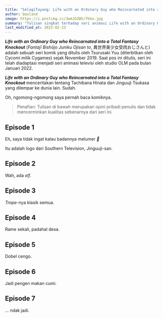 ```yaml
---
title: "SelagiTayang: Life with an Ordinary Guy who Reincarnated into a Total Fantasy Knockout"
author: Qauland
image: https://i.postimg.cc/3wmJGZWS/fbko.jpg
summary: "Tulisan singkat terhadap seri animasi Life with an Ordinary Guy who Reincarnated into a Total Fantasy Knockout."
last_modified_at: 2022-02-23
---
```


***Life with an Ordinary Guy who Reincarnated into a Total Fantasy Knockout*** (*Fantajī Bishōjo Juniku Ojisan to*, 異世界美少女受肉おじさんと) adalah sebuah seri komik yang ditulis oleh Tsurusaki Yuu (diterbitkan oleh Cycomi milik Cygames) sejak November 2019. Saat pos ini ditulis, seri ini telah diadaptasi menjadi seri animasi televisi oleh studio OLM pada bulan Januari 2022.

***Life with an Ordinary Guy who Reincarnated into a Total Fantasy Knockout*** menceritakan tentang Tachibana Hinata dan Jinguuji Tsukasa yang dilempar ke dunia lain. Sudah.

Oh, ngomong-ngomong saya pernah baca komiknya.

> Penafian: Tulisan di bawah merupakan opini pribadi penulis dan tidak mencerminkan kualitas sebenarnya dari seri ini.

## Episode 1

Eh, saya tidak ingat kalau badannya melumer *:thinking:*

Itu adalah logo dari Southern Television, Jinguuji-san.

## Episode 2

Wah, ada *elf*.

## Episode 3

*Trope*-nya klasik semua.

## Episode 4

Rame sekali, padahal desa.

## Episode 5

Dobel cengo.

## Episode 6

Jadi pengen makan cumi.

## Episode 7

... ndak jadi.
